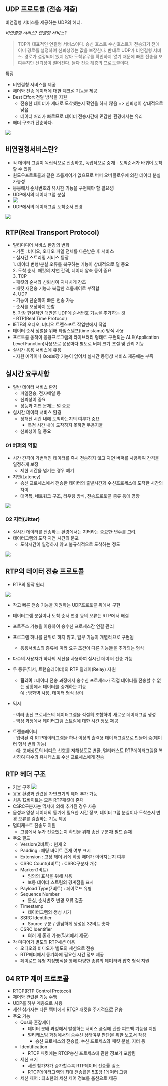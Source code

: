 ## UDP 프로토콜 (전송 계층)

비연결형 서비스를 제공하는 UDP의 헤더.

*비연결형 서비스? 연결형 서비스?*

> TCP가 대표적인 연결형 서비스이다. 송신 호스트 수신호스트가 전송되기 전에 이미 경로를 설정하여  신뢰성있는 값을 보장한다.
> 반대로 UDP가 비연결형 서비스. 경로가 설정되어 있지 않아 도착유무를 확인하지 않기 때문에 빠른 전송을 보여주지만 신뢰성이 떨어진다. 둘다 전송 계층의 프로토콜이다.

특징

- 비연결형 서비스를 제공
- 헤더와 전송 데이터에 대한 체크섬 기능을 제공
- Best Effort 전달 방식을 지원
  - 전송한 데이터가 제대로 도착했는지 확인을 하지 않음 => 신뢰성이 상대적으로 낮음
  - 데이터 처리가 빠르므로 데이터 전송시간에 민감한 환경에서는 유리
- 헤더 구조가 단순하다.

![](https://ws4.sinaimg.cn/large/006tKfTcgy1fo5blwyabxj31400w4gur.jpg)



## 비연결형서비스란?

- 각 데이터 그램이 독립적으로 전송하고, 독립적으로 중개 - 도착순서가 바뀌어 도착할 수 있음
- 원도우프로토콜과 같은 흐름제어가 없으므로 버퍼 오버플로우에 의한 데이터 분실 가능성
- 응용에서 순서번호와 유사한 기능을 구현해야 할 필요성
- UDP에서의 데이터그램 분실
- ![](https://ws4.sinaimg.cn/large/006tKfTcgy1fo5bo8wex9j31220kw7db.jpg)
- UDP에서의 데이터그램 도착순서 변경

![](https://ws4.sinaimg.cn/large/006tKfTcgy1fo5bobyuzjj31060jg47o.jpg)



## RTP(Real Transport Protocol)

- 멀티미디어 서비스 환경의 변화  
  \- 기존 : 비디오, 오디오 파일 전체를 다운받은 후 서비스  
  \- 실시간 스트리밍 서비스 등장  
  ​
     	1. 데이터 변형/분실 오류를 복구하는 기능이 상대적으로 덜 중요  
   	2. 도착 순서, 패킷의 지연 간격, 데이터 압축 등이 중요  
   	3. TCP  
    \- 패킷의 순서와 신뢰성이 지나치게 강조  
    \- 패킷 재전송 기능과 복잡한 흐름제어로 부적합  
   	4. UDP  
    \- 기능이 단순하여 빠른 전송 가능  
    \- 순서를 보장하지 못함  
  5. 가장 현실적인 대안은 UDP에 순서번호 기능을 추가하는 것  
  \- RTP(Real Time Protocol)  
- IETF의 오디오, 비디오 트랜스포트 작업반에서 작업
- 데이터 순서 정렬을 위해 타임스탬프(time stamp) 방식 사용
- 프로토콜 동작이 응용프로그램의 라이브러리 형태로 구현되는 ALE(Application Level Function)사용으로 응용마다 별도로 버퍼 크기 조절 및 관리 기능  
- 실시간 응용 서비스에 유용  
  \- 자원 예약이나 Qos보장 기능이 없어서 실시간 동영상 서비스 제공에는 부족  

## 실시간 요구사항

- 일반 데이터 서비스 환경
  - 파일전송, 전자메일 등
  - 신뢰성이 중요
  - 성능과 지연 문제는 덜 중요
- 실시간 데이터 서비스 환경
  - 정해진 시간 내에 도착하는지의 여부가 중요
    - 특정 시간 내에 도착하지 못하면 무용지물
  - 신뢰성이 덜 중요

### 01 버퍼의 역할

- 시간 간격이 가변적인 데이터를 즉시 전송하지 않고 지연 버퍼를 사용하여 간격을 일정하게 보정  
  - 제한 시간을 넘기는 경우 폐기  
- 지연(Latency)  
  - 송신 프로세스에서 전송한 데이터의 출발시간과 수신프로세스에 도착한 시간의 차이  
  - 대역폭, 네트워크 구조, 라우팅 방식, 전송프로토콜 종류 등에 영향  

![](https://ws4.sinaimg.cn/large/006tKfTcgy1fo5bx69g36j30jm0jqjv0.jpg)

### 02 지터(Jitter)

- 실시간 데이터를 전송하는 환경에서는 지터라는 중요한 변수를 고려.  
- 데이터그램의 도착 지연 시간의 분포  
  - 도착시간이 일정하지 않고 불규칙적으로 도착하는 정도

![](https://ws4.sinaimg.cn/large/006tKfTcgy1fo5byoc38tj30sy0jutc5.jpg)

## RTP의 데이터 전송 프로토콜

- RTP의 동작 원리

![](https://ws2.sinaimg.cn/large/006tKfTcgy1fo5c439yonj30nc0m2q7o.jpg)

- 작고 빠른 전송 기능을 지원하는 UDP프로토콜 위에서 구현

- 데이터그램 분실이나 도착 순서 변경 등의 오류는 RTP에서 해결

- 포트주소 기능을 이용하여 송수신 프로세스간 연결 관리

- 프로그램 하나를 단위로 하지 않고, 일부 기능이 개별적으로 구현됨

  - 응용서비스의 종류에 따라 요구 조건이 다른 기능들을 추가되는 형식

- 다수의 사용자가 하나의 세션을 사용하여 실시간 데이터 전송 가능

- 두 종류(믹서, 트랜슬레이터)의 RTP 릴레이(Relay) 지원

  - **릴레이** : 데이터 전송 과정에서 송수신 프로세스가 직접 데이터를 전송할 수 없는 상황에서 데이터를 중개하는 기능  
    예 : 방화벽 사용, 데이터 형식 상이

- 믹서  

  \- 여러 송신 프로세스의 데이터그램을 적절히 조합하여 새로운 데이터그램 생성  
  \- 믹싱 과정에서 데이터그램 스트림에 대한 시간 정보 제공  

- 트랜슬레이터  
  \- 입력된 각 RTP데이터그램을 하나 이상의 출력용 데이터그램으로 만들어 줌(데이터 형식 변화 가능)  
  \- 예: 고해상도의 비디오 신호를 저해상도로 변환, 멀티캐스트 RTP데이터그램을 복사하여 다수의 유니캐스트 수신 프로세스에게 전송

## RTP 헤더 구조

- 기본 구조
  ![](https://ws2.sinaimg.cn/large/006tKfTcgy1fo5cebwsskj30mm0mgn10.jpg)
- 응용 환경과 관련된 가변크기의 헤더 추가 가능
- 처음 12바이트는 모든 RTP패킷에 존재
- CSRC구분자는 믹서에 의해 추가된 경우 사용
- 음성과 영상 데이터의 동기에 필요한 시간 정보, 데이터그램 분실이나 도착순서 변경 오류를 검출하는 기능 제공
- 멀티캐스트 전송도 지원
  - 그룹에서 누가 전송했는지 확인을 위해 송신 구분자 필드 존재
- 주요 필드
  - Version(2비트) : 현재 2
  - Padding : 패팅 바이트 존재 여부 표시
  - Extension : 고정 헤더 뒤에 확장 헤더가 이어지는지 여부
  - CSRC Count(4비트) : CSRC구분자 개수
  - Marker(1비트)
    - 임의의 표식을 위해 사용
    - 보통 데이터 스트림의 경계점을 표시
  - Payload Type(7비트) : 페이로드 유형
  - Sequence Number
    - 분실, 순서번호 변경 오류 검출
  - Timestamp
    - 데이터그램의 생성 시기
  - SSRC Identifier
    - Source 구분 / 랜덤하게 생성된 32비트 숫자
  - CSRC Identifier
    - 여러 개 존개 가능(믹서에서 제공)
- 각 미디어가 별도의 RTP세션 이용
  - 오디오와 비디오가 별도의 세션으로 전송
  - RTP헤더에서 동기화에 필요한 시간 정보 제공
  - 페이로드 유형 지정방식을 통해 다양한 종류의 데이터와 압축 형식 지원

## 04 RTP 제어 프로토콜

- RTCP(RTP Control Protocol)
- 제어와 관련된 기능 수행
- UDP를 하부 계층으로 사용
- 세션 참가자는 다른 멤버에게 RTCP 패킷을 주기적으로 전송
- 주요 기능
  - Qos와 혼잡제어
    - 데이터 분배 과정에서 발생하는 서비스 품질에 관한 피드백 기능을 지원
    - 멀티캐스팅 과정에서의 송수신 상태여부 판단을 위한 보고서 작성
      - 송신 프로세스의 전송률, 수신 프로세스의 패킷 분실, 지터 등
  - Identification
    - RTCP 패킷에는 RTCP송신 프로세스에 관한 정보가 포함됨
  - 세션 크기
    - 세션 참가자가 증가할수록 RTP데이터 전송률 감소
    - RTCP데이터그램의 최대 전송률은 5초당 1데이터 그램
  - 세션 제어 : 최소한의 세션 제어 정보를 옵션으로 제공

